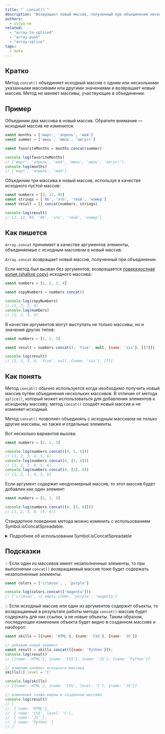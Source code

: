 ```yaml
---
title: "`.concat()`"
description: "Возвращает новый массив, полученный при объединении нескольких массивов."
authors:
  - vitya-ne
related:
  - "array-to-spliced"
  - "array-push"
  - "array-splice"
tags:
  - doka
---
```


## Кратко

Метод `concat()` объединяет исходный массив с одним или несколькими указанными массивами или другими значениями и возвращает новый массив. Метод не меняет массивы, участвующие в объединении.

## Пример

Объединим два массива в новый массив. Обратите внимание — исходный массив не изменился:

```js
const months = ['март', 'апрель', 'май']
const summer = ['июнь', 'июль', 'август']

const favoriteMonths = months.concat(summer)

console.log(favoriteMonths)
// ['март', 'апрель', 'май', 'июнь', 'июль', 'август']
console.log(months)
// ['март', 'апрель', 'май']
```

Объединим три массива в новый массив, используя в качестве исходного пустой массив:

```js
const numbers = [2, 12, 85]
const strings = ['06', 'это', 'твой', 'номер']
const result = [].concat(numbers, strings)

console.log(result)
// [2, 12, 85, '06', 'это', 'твой', 'номер']
```

## Как пишется

`Array.concat` принимает в качестве аргументов элементы, объединяемые с исходным массивом в новый массив.

`Array.concat` возвращает новый массив, полученный при объединении.

Если метод был вызван без аргументов, возвращается [поверхностная копия (shallow copy)](/js/shallow-or-deep-clone/) исходного массива:

```js
const numbers = [1, 2, 3, 4]

const copyNumbers = numbers.concat()

console.log(copyNumbers)
// [1, 2, 3, 4]
console.log(numbers)
// [1, 2, 3, 4]
```

В качестве аргументов могут выступать не только массивы, но и значения других типов:

```js
const numbers = [1, 2, 3]

const result = numbers.concat(4, 'five', null, {name: 'six'}, [[7]])

console.log(result)
// [1, 2, 3, 4, 'five', null, {name: 'six'}, [7]]
```

## Как понять

Метод `concat()` обычно используется когда необходимо получить новый массив путём объединения нескольких массивов. В отличие от метода `splice()`, который может использоваться для добавления элементов к исходному массиву, метод `concat()` создаёт новый массив и не изменяет исходный.

Метод `concat()` позволяет объединять с исходным массивом не только другие массивы, но также и отдельные элементы.

Вот несколько вариантов вызова:

```js
const numbers = [1, 2, 3]

console.log(numbers.concat([4, 5, 6]))
// [1, 2, 3, 4, 5, 6]
console.log(numbers.concat(4, [5, 6]))
// [1, 2, 3, 4, 5, 6]
console.log(numbers.concat(4, [5], 6))
// [1, 2, 3, 4, 5, 6]
```

Если аргумент содержит неодномерный массив, то этот массив будет добавлен как один элемент:

```js
const numbers = [1, 2, 3]

console.log(numbers.concat([4, [5, 6]]))
// [1, 2, 3, 4, [5, 6]]
```

Стандартное поведение метода можно изменить с использованием Symbol.isConcatSpreadable.

<details>
  <summary>
    Подробнее об использовании Symbol.isConcatSpreadable
  </summary>
  Согласно спецификации ECMAScript, для изменения поведения метода может использоваться специальное свойство Symbol.isConcatSpreadable.

  Если значением этого свойства для массива является `false`, то он будет добавлен как один элемент:

  ```js
  const numbers = [1, 2, 3]

  const otherNumbers = [4, 5, 6]
  otherNumbers[Symbol.isConcatSpreadable ] = false

  console.log(numbers.concat(otherNumbers))
  // [1, 2, 3, [4, 5, 6, [Symbol(Symbol.isConcatSpreadable)]: false ]]
  //           ------------------------------------------------------

  ```

  Если значением этого свойства для маccивоподобного объекта является `true`, то его свойства-элементы будут добавлены по отдельности:

  ```js
  const numbers = [1, 2, 3]

  const arrayLike = {
    [Symbol.isConcatSpreadable ]: true,
    '0': 4,
    '1': 5,
    '2': 6,
    length: 3
  }

  console.log(numbers.concat(arrayLike))
  // [1, 2, 3, 4, 5, 6]

  console.log(numbers.concat({''}))
  ```
</details>

## Подсказки

💡 Если один из массивов имеет незаполненные элементы, то при выполнении `concat()` возвращаемый массив тоже будет содержать незаполненные элементы:

```js
const colors = ['crimson', , 'purple']

console.log(colors.concat(['magenta']))
// ['crimson', <1 empty item>, 'purple', 'magenta']

```

💡 Если исходный массив или один из аргументов содержит объекты, то возвращаемый в результате работы метода `concat()` массив будет содержать для них ссылки, а не новые объекты. Таким образом, последующее изменение объекта будет видно в созданном массиве и наоборот:

```js
const skills = [{name: 'HTML'}, {name: 'CSS'}, {name: 'JS'}]

// добавим новый элемент
const result = skills.concat([{name: 'Python'}]);
console.log(result)
// [{name: 'HTML'}, {name: 'CSS'}, {name: 'JS'}, {name: 'Python'}]

// изменим элемент исходного массива
skills[1].level = 'C'

console.log(skills)
// [{name: 'HTML'}, {name: 'CSS', level: 'C'}, {name: 'JS'}]

// изменения также видны в созданном массиве
console.log(result)
// [
//  { name: 'HTML'},
//  { name: 'CSS', level: 'C'},
//  { name: 'JS' },
//  { name: 'Python' }
// ]
```
